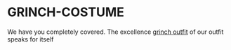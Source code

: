 # GRINCH-COSTUME
We have you completely covered. The  excellence <a href="https://grinchcostume.shop/">grinch outfit</a> of our outfit speaks for itself
